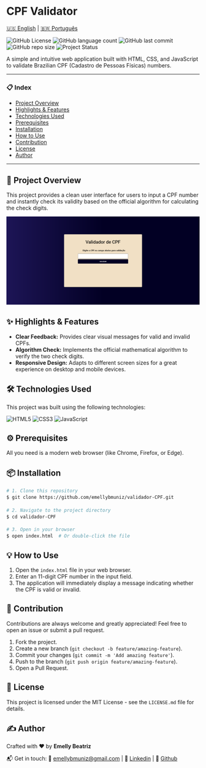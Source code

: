 # CPF Validator
[🇺🇸 English](./README) | [🇧🇷 Português](./README-pt-br.md)


![GitHub License](https://img.shields.io/github/license/emellybmuniz/validador-CPF)
![GitHub language count](https://img.shields.io/github/languages/count/emellybmuniz/validador-CPF)
![GitHub last commit](https://img.shields.io/github/last-commit/emellybmuniz/validador-CPF)
![GitHub repo size](https://img.shields.io/github/repo-size/emellybmuniz/validador-CPF)
![Project Status](https://img.shields.io/badge/Status%20-%20Completed%20-%20%234BC21E)


A simple and intuitive web application built with HTML, CSS, and JavaScript to validate Brazilian CPF (Cadastro de Pessoas Físicas) numbers.

---

### 📋 Index

- [Project Overview](#-project-overview)
- [Highlights & Features](#-highlights-&-features)
- [Technologies Used](#-technologies-used)
- [Prerequisites](#-prerequisites)
- [Installation](#-installation)
- [How to Use](#-how-to-use)
- [Contribution](#-contribution)
- [License](#-license)
- [Author](#-author)

---

## 🚀 Project Overview

This project provides a clean user interface for users to input a CPF number and instantly check its validity based on the official algorithm for calculating the check digits.


![Project Demonstration](src/images/validador-cpf.png)


## ✨ Highlights & Features

- **Clear Feedback:** Provides clear visual messages for valid and invalid CPFs.
- **Algorithm Check:** Implements the official mathematical algorithm to verify the two check digits.
- **Responsive Design:** Adapts to different screen sizes for a great experience on desktop and mobile devices.

## 🛠️ Technologies Used

This project was built using the following technologies:

![HTML5](https://img.shields.io/badge/html5-%23E34F26.svg?style=for-the-badge&logo=html5&logoColor=white)
![CSS3](https://img.shields.io/badge/css3-%231572B6.svg?style=for-the-badge&logo=css3&logoColor=white)
![JavaScript](https://img.shields.io/badge/javascript-%23323330.svg?style=for-the-badge&logo=javascript&logoColor=%23F7DF1E)

## ⚙️ Prerequisites

All you need is a modern web browser (like Chrome, Firefox, or Edge).

## 📦 Installation

```bash
# 1. Clone this repository
$ git clone https://github.com/emellybmuniz/validador-CPF.git

# 2. Navigate to the project directory
$ cd validador-CPF

# 3. Open in your browser
$ open index.html  # Or double-click the file
```

## 💡 How to Use

1. Open the `index.html` file in your web browser.
2. Enter an 11-digit CPF number in the input field.
3. The application will immediately display a message indicating whether the CPF is valid or invalid.

## 🤝 Contribution

Contributions are always welcome and greatly appreciated! Feel free to open an issue or submit a pull request.

1. Fork the project.
2. Create a new branch (`git checkout -b feature/amazing-feature`).
3. Commit your changes (`git commit -m 'Add amazing feature'`).
4. Push to the branch (`git push origin feature/amazing-feature`).
5. Open a Pull Request.   

## 🔑 License

This project is licensed under the MIT License - see the `LICENSE.md` file for details.

## ✍️ Author

Crafted with ❤️ by **Emelly Beatriz**

📬 Get in touch:
📧 emellybmuniz@gmail.com |
💼 [Linkedin](www.linkedin.com/in/emellybmuniz) |
🐙 [Github](https://github.com/emellybmuniz)

